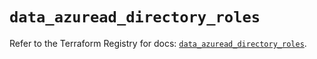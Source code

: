 # `data_azuread_directory_roles`

Refer to the Terraform Registry for docs: [`data_azuread_directory_roles`](https://registry.terraform.io/providers/hashicorp/azuread/2.49.1/docs/data-sources/directory_roles).

